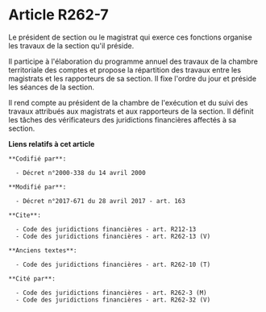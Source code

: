 # Article R262-7

Le président de section ou le magistrat qui exerce ces fonctions organise les travaux de la section qu'il préside.

Il participe à l'élaboration du programme annuel des travaux de la chambre territoriale des comptes et propose la répartition
des travaux entre les magistrats et les rapporteurs de sa section. Il fixe l'ordre du jour et préside les séances de la
section.

Il rend compte au président de la chambre de l'exécution et du suivi des travaux attribués aux magistrats et aux rapporteurs
de la section. Il définit les tâches des vérificateurs des juridictions financières affectés à sa section.

**Liens relatifs à cet article**

	**Codifié par**:

	  - Décret n°2000-338 du 14 avril 2000

	**Modifié par**:

	  - Décret n°2017-671 du 28 avril 2017 - art. 163

	**Cite**:

	  - Code des juridictions financières - art. R212-13
	  - Code des juridictions financières - art. R262-13 (V)

	**Anciens textes**:

	  - Code des juridictions financières - art. R262-10 (T)

	**Cité par**:

	  - Code des juridictions financières - art. R262-3 (M)
	  - Code des juridictions financières - art. R262-32 (V)

